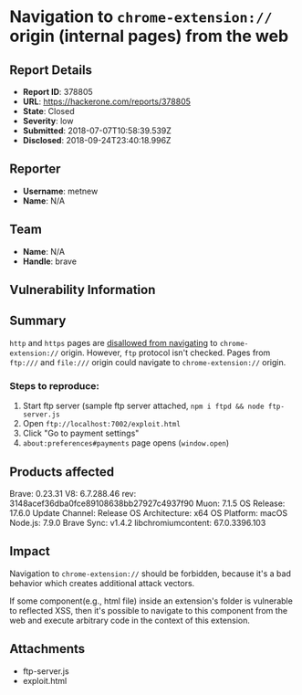# Navigation to `chrome-extension://` origin (internal pages) from the web

## Report Details
- **Report ID**: 378805
- **URL**: https://hackerone.com/reports/378805
- **State**: Closed
- **Severity**: low
- **Submitted**: 2018-07-07T10:58:39.539Z
- **Disclosed**: 2018-09-24T23:40:18.996Z

## Reporter
- **Username**: metnew
- **Name**: N/A

## Team
- **Name**: N/A
- **Handle**: brave

## Vulnerability Information
## Summary

`http` and `https` pages are [disallowed from navigating](https://github.com/brave/muon/blob/master/atom/browser/extensions/atom_browser_client_extensions_part.cc#L289-L296) to `chrome-extension://` origin.  However, `ftp` protocol isn't checked. Pages from `ftp:///` and `file:///` origin could navigate to `chrome-extension://` origin.

### Steps to reproduce:

1. Start ftp server (sample ftp server attached, `npm i ftpd && node ftp-server.js`
2. Open `ftp://localhost:7002/exploit.html`
3. Click "Go to payment settings"
4. `about:preferences#payments` page opens (`window.open`)

## Products affected

Brave: 0.23.31 
V8: 6.7.288.46 
rev: 3148acef36dba0fce89108638bb27927c4937f90 
Muon: 7.1.5 
OS Release: 17.6.0 
Update Channel: Release 
OS Architecture: x64 
OS Platform: macOS 
Node.js: 7.9.0 
Brave Sync: v1.4.2 
libchromiumcontent: 67.0.3396.103

## Impact

Navigation to `chrome-extension://` should be forbidden, because it's a bad behavior which creates additional attack vectors.

If some component(e.g., html file) inside an extension's folder is vulnerable to reflected XSS, then it's possible to navigate to this component from the web and execute arbitrary code in the context of this extension.

## Attachments
- ftp-server.js
- exploit.html
